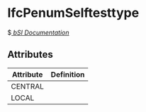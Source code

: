 IfcPenumSelftesttype
====================
$[ _bSI
Documentation_](https://standards.buildingsmart.org/IFC/DEV/IFC4_2/FINAL/HTML/schema//pset/penum_selftesttype.htm)


Attributes
----------
| Attribute   | Definition   |
|-------------|--------------|
| CENTRAL     |              |
| LOCAL       |              |
